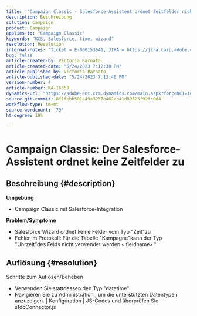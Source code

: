 ```yaml
---
title: '"Campaign Classic - Salesforce-Assistent ordnet Zeitfelder nicht zu'
description: Beschreibung
solution: Campaign
product: Campaign
applies-to: "Campaign Classic"
keywords: "KCS, Salesforce, time, wizard"
resolution: Resolution
internal-notes: "Ticket = E-000153641, JIRA = https://jira.corp.adobe.com/browse/NEO-27340"
bug: false
article-created-by: Victoria Barnato
article-created-date: "5/24/2023 7:12:38 PM"
article-published-by: Victoria Barnato
article-published-date: "5/24/2023 7:13:46 PM"
version-number: 4
article-number: KA-16359
dynamics-url: "https://adobe-ent.crm.dynamics.com/main.aspx?forceUCI=1&pagetype=entityrecord&etn=knowledgearticle&id=a238fbef-66fa-ed11-8849-6045bd006b3d"
source-git-commit: 8f1febb501e49a3237e462ab41d89625f92fc0d4
workflow-type: tm+mt
source-wordcount: '79'
ht-degree: 10%

---
```


# Campaign Classic: Der Salesforce-Assistent ordnet keine Zeitfelder zu

## Beschreibung {#description}

<b>Umgebung</b>
- Campaign Classic mit Salesforce-Integration

<b>Problem/Symptome</b>
- Salesforce Wizard ordnet keine Felder vom Typ &quot;Zeit&quot;zu
- Fehler im Protokoll: Für die Tabelle &quot;Kampagne&quot;kann der Typ &quot;Uhrzeit&quot;des Felds nicht verwendet werden.`<` fieldname`>` &quot;



## Auflösung {#resolution}

Schritte zum Auflösen/Beheben
- Verwenden Sie stattdessen den Typ &quot;datetime&quot;
- Navigieren Sie zu Administration , um die unterstützten Datentypen anzuzeigen. | Konfiguration | JS-Codes und überprüfen Sie sfdcConnector.js





